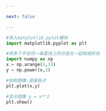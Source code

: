 ```yaml
---

next: false

---
```




<BlogInfo id="541"/>

```python
#导入matplotlib.pylot模块
import matplotlib.pyplot as plt

#将多个不在同一条直线上的点连在一起构成折线
import numpy as np
x = np.arange(1,13)
y = np.power(x,2)

#绘制图像:连接各点
plt.plot(x,y)

#显示图像 y = x**2
plt.show()
```



<ActionBox />
